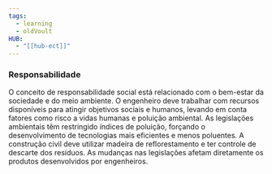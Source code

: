 ```yaml
---
tags:
  - learning
  - oldVoult
HUB:
  - "[[hub-ect]]"
---
```

### Responsabilidade
O conceito de responsabilidade social está relacionado com o bem-estar da sociedade e do meio ambiente. O engenheiro deve trabalhar com recursos disponíveis para atingir objetivos sociais e humanos, levando em conta fatores como risco a vidas humanas e poluição ambiental. As legislações ambientais têm restringido índices de poluição, forçando o desenvolvimento de tecnologias mais eficientes e menos poluentes. A construção civil deve utilizar madeira de reflorestamento e ter controle de descarte dos resíduos. As mudanças nas legislações afetam diretamente os produtos desenvolvidos por engenheiros.